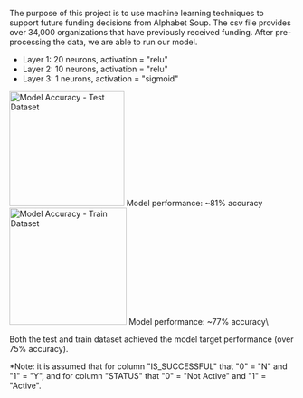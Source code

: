 The purpose of this project is to use machine learning techniques to support future funding decisions from Alphabet Soup. The csv file provides over 34,000 organizations that have previously received funding. After pre-processing the data, we are able to run our model.

* Layer 1: 20 neurons, activation = "relu"
* Layer 2: 10 neurons, activation = "relu"
* Layer 3: 1 neurons, activation = "sigmoid"

<img width="203" alt="Model Accuracy - Test Dataset" src="https://user-images.githubusercontent.com/65242270/94119517-e0e9d800-fe03-11ea-99ee-4ee51c219da7.PNG">
Model performance: ~81% accuracy

<img width="207" alt="Model Accuracy - Train Dataset" src="https://user-images.githubusercontent.com/65242270/94119522-e34c3200-fe03-11ea-80d2-420c0dbff5c3.PNG">
Model performance: ~77% accuracy\

Both the test and train dataset achieved the model target performance (over 75% accuracy).

*Note: it is assumed that for column "IS_SUCCESSFUL" that "0" = "N" and "1" = "Y", and for column "STATUS" that "0" = "Not Active" and "1" = "Active".
